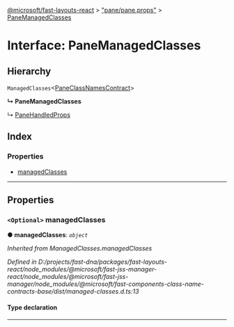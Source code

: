 [@microsoft/fast-layouts-react](../README.md) > ["pane/pane.props"](../modules/_pane_pane_props_.md) > [PaneManagedClasses](../interfaces/_pane_pane_props_.panemanagedclasses.md)

# Interface: PaneManagedClasses

## Hierarchy

 `ManagedClasses`<[PaneClassNamesContract](_pane_pane_.paneclassnamescontract.md)>

**↳ PaneManagedClasses**

↳  [PaneHandledProps](_pane_pane_props_.panehandledprops.md)

## Index

### Properties

* [managedClasses](_pane_pane_props_.panemanagedclasses.md#managedclasses)

---

## Properties

<a id="managedclasses"></a>

### `<Optional>` managedClasses

**● managedClasses**: *`object`*

*Inherited from ManagedClasses.managedClasses*

*Defined in D:/projects/fast-dna/packages/fast-layouts-react/node_modules/@microsoft/fast-jss-manager-react/node_modules/@microsoft/fast-jss-manager/node_modules/@microsoft/fast-components-class-name-contracts-base/dist/managed-classes.d.ts:13*

#### Type declaration

___

